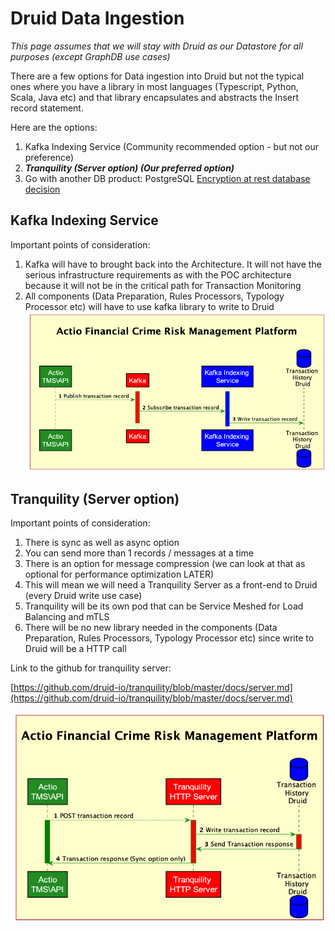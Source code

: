 # Druid Data Ingestion

*This page assumes that we will stay with Druid as our Datastore for all purposes (except GraphDB use cases)*

There are a few options for Data ingestion into Druid but not the typical ones where you have a library in most languages (Typescript, Python, Scala, Java etc) and that library encapsulates and abstracts the Insert record statement.

Here are the options:

1. Kafka Indexing Service (Community recommended option - but not our preference)
2. ***Tranquility (Server option) (Our preferred option)***
3. Go with another DB product: PostgreSQL [Encryption at rest database decision](Encryption-At-Rest-Database-Decision.md)

## Kafka Indexing Service

Important points of consideration:

1. Kafka will have to brought back into the Architecture. It will not have the serious infrastructure requirements as with the POC architecture because it will not be in the critical path for Transaction Monitoring
2. All components (Data Preparation, Rules Processors, Typology Processor etc) will have to use kafka library to write to Druid
![](../../images/kafkaindexing.png)

## Tranquility (Server option)

Important points of consideration:

1. There is sync as well as async option
2. You can send more than 1 records / messages at a time
3. There is an option for message compression (we can look at that as optional for performance optimization LATER)
4. This will mean we will need a Tranquility Server as a front-end to Druid (every Druid write use case)
5. Tranquility will be its own pod that can be Service Meshed for Load Balancing and mTLS
6. There will be no new library needed in the components (Data Preparation, Rules Processors, Typology Processor etc) since write to Druid will be a HTTP call

Link to the github for tranquility server:

[https://github.com/druid-io/tranquility/blob/master/docs/server.md](https://github.com/druid-io/tranquility/blob/master/docs/server.md)

![](../../images/tranquilityhttp.png)